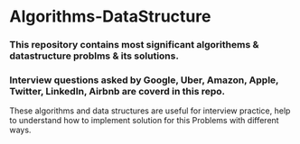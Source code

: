 # Algorithms-DataStructure

### This repository contains most significant algorithems & datastructure problms & its solutions.
### Interview questions asked by Google, Uber, Amazon, Apple, Twitter, LinkedIn, Airbnb are coverd in this repo.

These algorithms and data structures are useful for interview practice, help to understand how to implement solution for this
Problems with different ways.
